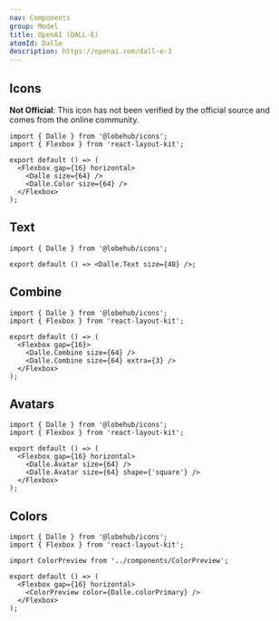```yaml
---
nav: Components
group: Model
title: OpenAI (DALL·E)
atomId: Dalle
description: https://openai.com/dall-e-3
---
```


## Icons

**Not Official**: This icon has not been verified by the official source and comes from the online community.

```tsx
import { Dalle } from '@lobehub/icons';
import { Flexbox } from 'react-layout-kit';

export default () => (
  <Flexbox gap={16} horizontal>
    <Dalle size={64} />
    <Dalle.Color size={64} />
  </Flexbox>
);
```

## Text

```tsx
import { Dalle } from '@lobehub/icons';

export default () => <Dalle.Text size={48} />;
```

## Combine

```tsx
import { Dalle } from '@lobehub/icons';
import { Flexbox } from 'react-layout-kit';

export default () => (
  <Flexbox gap={16}>
    <Dalle.Combine size={64} />
    <Dalle.Combine size={64} extra={3} />
  </Flexbox>
);
```

## Avatars

```tsx
import { Dalle } from '@lobehub/icons';
import { Flexbox } from 'react-layout-kit';

export default () => (
  <Flexbox gap={16} horizontal>
    <Dalle.Avatar size={64} />
    <Dalle.Avatar size={64} shape={'square'} />
  </Flexbox>
);
```

## Colors

```tsx
import { Dalle } from '@lobehub/icons';
import { Flexbox } from 'react-layout-kit';

import ColorPreview from '../components/ColorPreview';

export default () => (
  <Flexbox gap={16} horizontal>
    <ColorPreview color={Dalle.colorPrimary} />
  </Flexbox>
);
```
